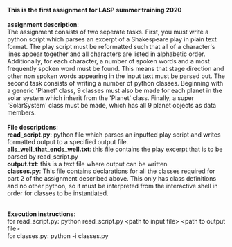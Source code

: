 **This is the first assignment for LASP summer training 2020** <br><br>
**assignment description**:<br>
The assignment consists of two seperate tasks. First, you must write a python script which parses an excerpt of a Shakespeare play in 
plain text format. The play script must be reformatted such that all of a character's lines appear together and all characters are listed
in alphabetic order. Additionally, for each character, a number of spoken words and a most frequently spoken word must be found. This means
that stage direction and other non spoken words appearing in the input text must be parsed out. The second task consists of writing a
number of python classes. Beginning with a generic 'Planet' class, 9 classes must also be made for each planet in the solar system which
inherit from the 'Planet' class. Finally, a super 'SolarSystem' class must be made, which has all 9 planet objects as data members.<br>
<br>
**File descriptions**:<br>
**read_script.py**: python file which parses an inputted play script and writes formatted output to a specified output file. <br>
**alls_well_that_ends_well.txt**: this file contains the play excerpt that is to be parsed by read_script.py<br>
**output.txt**: this is a text file where output can be written<br>
**classes.py**: This file contains declarations for all the classes required for part 2 of the assignment described above. This only has class
definitions and no other python, so it must be interpreted from the interactive shell in order for classes to be instantiated.<br><br>

**Execution instructions**:<br>
  for read_script.py: python read_script.py \<path to input file\> \<path to output file\><br>
  for classes.py: python -i classes.py<br>
